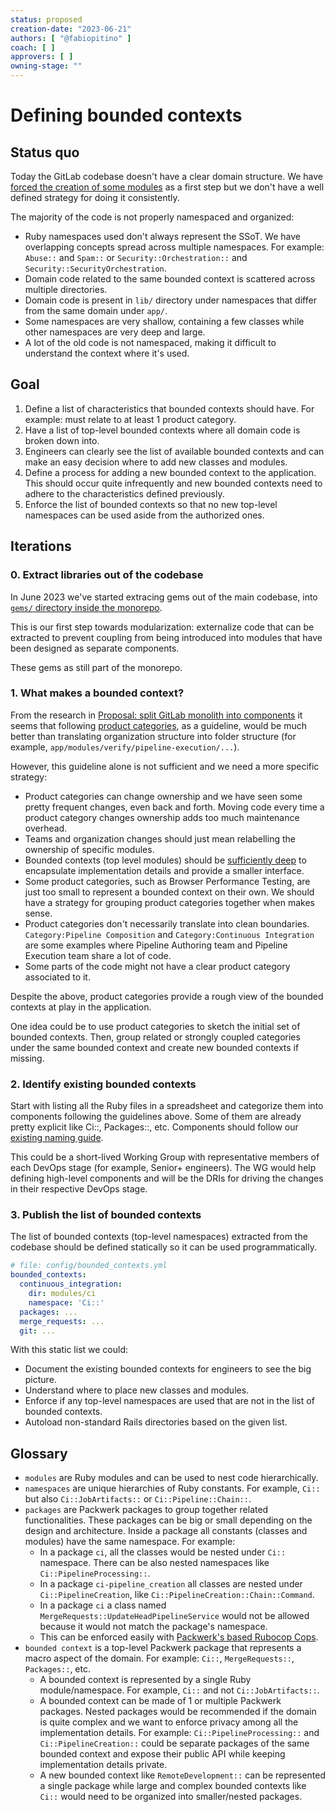 ```yaml
---
status: proposed
creation-date: "2023-06-21"
authors: [ "@fabiopitino" ]
coach: [ ]
approvers: [ ]
owning-stage: ""
---
```


# Defining bounded contexts

## Status quo

Today the GitLab codebase doesn't have a clear domain structure.
We have [forced the creation of some modules](https://gitlab.com/gitlab-org/gitlab/-/issues/212156)
as a first step but we don't have a well defined strategy for doing it consistently.

The majority of the code is not properly namespaced and organized:

- Ruby namespaces used don't always represent the SSoT. We have overlapping concepts spread across multiple
  namespaces. For example: `Abuse::` and `Spam::` or `Security::Orchestration::` and `Security::SecurityOrchestration`.
- Domain code related to the same bounded context is scattered across multiple directories.
- Domain code is present in `lib/` directory under namespaces that differ from the same domain under `app/`.
- Some namespaces are very shallow, containing a few classes while other namespaces are very deep and large.
- A lot of the old code is not namespaced, making it difficult to understand the context where it's used.

## Goal

1. Define a list of characteristics that bounded contexts should have. For example: must relate to at least 1 product category.
1. Have a list of top-level bounded contexts where all domain code is broken down into.
1. Engineers can clearly see the list of available bounded contexts and can make an easy decision where to add
  new classes and modules.
1. Define a process for adding a new bounded context to the application. This should occur quite infrequently
  and new bounded contexts need to adhere to the characteristics defined previously.
1. Enforce the list of bounded contexts so that no new top-level namespaces can be used aside from the authorized ones.

## Iterations

### 0. Extract libraries out of the codebase

In June 2023 we've started extracing gems out of the main codebase, into
[`gems/` directory inside the monorepo](https://gitlab.com/gitlab-org/gitlab/-/blob/4c6e120069abe751d3128c05ade45ea749a033df/doc/development/gems.md).

This is our first step towards modularization: externalize code that can be
extracted to prevent coupling from being introduced into modules that have been
designed as separate components.

These gems as still part of the monorepo.

### 1. What makes a bounded context?

From the research in [Proposal: split GitLab monolith into components](https://gitlab.com/gitlab-org/gitlab/-/issues/365293)
it seems that following [product categories](https://about.gitlab.com/handbook/product/categories/#hierarchy), as a guideline,
would be much better than translating organization structure into folder structure (for example, `app/modules/verify/pipeline-execution/...`).

However, this guideline alone is not sufficient and we need a more specific strategy:

- Product categories can change ownership and we have seen some pretty frequent changes, even back and forth.
  Moving code every time a product category changes ownership adds too much maintenance overhead.
- Teams and organization changes should just mean relabelling the ownership of specific modules.
- Bounded contexts (top level modules) should be [sufficiently deep](../../../development/software_design.md#use-namespaces-to-define-bounded-contexts)
  to encapsulate implementation details and provide a smaller interface.
- Some product categories, such as Browser Performance Testing, are just too small to represent a bounded context on their own.
  We should have a strategy for grouping product categories together when makes sense.
- Product categories don't necessarily translate into clean boundaries.
  `Category:Pipeline Composition` and `Category:Continuous Integration` are some examples where Pipeline Authoring team
  and Pipeline Execution team share a lot of code.
- Some parts of the code might not have a clear product category associated to it.

Despite the above, product categories provide a rough view of the bounded contexts at play in the application.

One idea could be to use product categories to sketch the initial set of bounded contexts.
Then, group related or strongly coupled categories under the same bounded context and create new bounded contexts if missing.

### 2. Identify existing bounded contexts

Start with listing all the Ruby files in a spreadsheet and categorize them into components following the guidelines above.
Some of them are already pretty explicit like Ci::, Packages::, etc. Components should follow our
[existing naming guide](../../../development/software_design.md#use-namespaces-to-define-bounded-contexts).

This could be a short-lived Working Group with representative members of each DevOps stage (for example, Senior+ engineers).
The WG would help defining high-level components and will be the DRIs for driving the changes in their respective DevOps stage.

### 3. Publish the list of bounded contexts

The list of bounded contexts (top-level namespaces) extracted from the codebase should be defined statically so it can be
used programmatically.

```yaml
# file: config/bounded_contexts.yml
bounded_contexts:
  continuous_integration:
    dir: modules/ci
    namespace: 'Ci::'
  packages: ...
  merge_requests: ...
  git: ...
```

With this static list we could:

- Document the existing bounded contexts for engineers to see the big picture.
- Understand where to place new classes and modules.
- Enforce if any top-level namespaces are used that are not in the list of bounded contexts.
- Autoload non-standard Rails directories based on the given list.

## Glossary

- `modules` are Ruby modules and can be used to nest code hierarchically.
- `namespaces` are unique hierarchies of Ruby constants. For example, `Ci::` but also `Ci::JobArtifacts::` or `Ci::Pipeline::Chain::`.
- `packages` are Packwerk packages to group together related functionalities. These packages can be big or small depending on the design and architecture. Inside a package all constants (classes and modules) have the same namespace. For example:
  - In a package `ci`, all the classes would be nested under `Ci::` namespace. There can be also nested namespaces like `Ci::PipelineProcessing::`.
  - In a package `ci-pipeline_creation` all classes are nested under `Ci::PipelineCreation`, like `Ci::PipelineCreation::Chain::Command`.
  - In a package `ci` a class named `MergeRequests::UpdateHeadPipelineService` would not be allowed because it would not match the package's namespace.
  - This can be enforced easily with [Packwerk's based Rubocop Cops](https://github.com/rubyatscale/rubocop-packs/blob/main/lib/rubocop/cop/packs/root_namespace_is_pack_name.rb).
- `bounded context` is a top-level Packwerk package that represents a macro aspect of the domain. For example: `Ci::`, `MergeRequests::`, `Packages::`, etc.
  - A bounded context is represented by a single Ruby module/namespace. For example, `Ci::` and not `Ci::JobArtifacts::`.
  - A bounded context can be made of 1 or multiple Packwerk packages. Nested packages would be recommended if the domain is quite complex and we want to enforce privacy among all the implementation details. For example: `Ci::PipelineProcessing::` and `Ci::PipelineCreation::` could be separate packages of the same bounded context and expose their public API while keeping implementation details private.
  - A new bounded context like `RemoteDevelopment::` can be represented a single package while large and complex bounded contexts like `Ci::` would need to be organized into smaller/nested packages.
